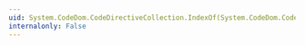 ```yaml
---
uid: System.CodeDom.CodeDirectiveCollection.IndexOf(System.CodeDom.CodeDirective)
internalonly: False
---
```

